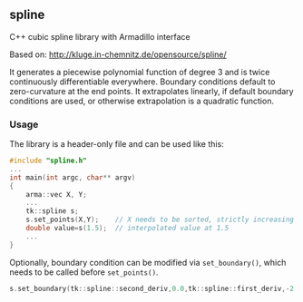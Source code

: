 ## spline
C++ cubic spline library with Armadillo interface

Based on:
http://kluge.in-chemnitz.de/opensource/spline/

It generates a piecewise polynomial function of degree 3 and is
twice continuously differentiable everywhere. Boundary conditions
default to zero-curvature at the end points. It extrapolates linearly,
if default boundary conditions are used, or otherwise extrapolation
is a quadratic function.


### Usage
The library is a header-only file and can be used like this:

```C++
#include "spline.h"
...
int main(int argc, char** argv)
{
    arma::vec X, Y;
    ...
    tk::spline s;
    s.set_points(X,Y);    // X needs to be sorted, strictly increasing
    double value=s(1.5);  // interpolated value at 1.5
    ...
}
```

Optionally, boundary condition can be modified via `set_boundary()`,
which needs to be called before `set_points()`.

```C++
s.set_boundary(tk::spline::second_deriv,0.0,tk::spline::first_deriv,-2.0,false);
```
